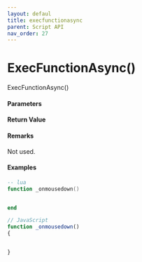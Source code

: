 ```yaml
---
layout: defaul
title: execfunctionasync
parent: Script API
nav_order: 27
---
```

# ExecFunctionAsync\(\)

ExecFunctionAsync\(\)

#### Parameters

#### Return Value

#### Remarks

Not used.

#### Examples

```lua
-- lua
function _onmousedown()


end
```

```js
// JavaScript
function _onmousedown()
{    


}
```



